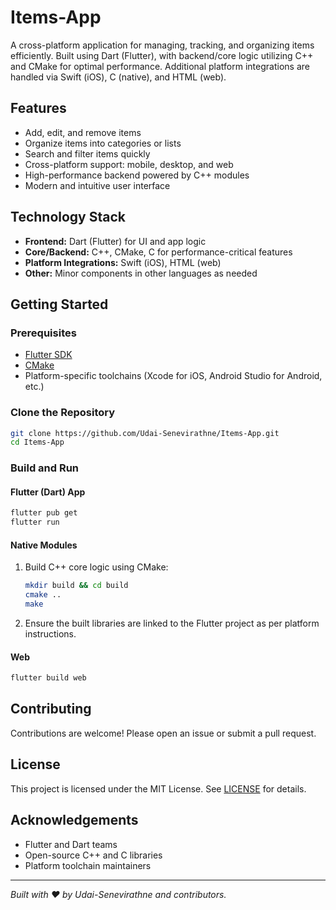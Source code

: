 # Items-App

A cross-platform application for managing, tracking, and organizing items efficiently. Built using Dart (Flutter), with backend/core logic utilizing C++ and CMake for optimal performance. Additional platform integrations are handled via Swift (iOS), C (native), and HTML (web).

## Features

- Add, edit, and remove items
- Organize items into categories or lists
- Search and filter items quickly
- Cross-platform support: mobile, desktop, and web
- High-performance backend powered by C++ modules
- Modern and intuitive user interface

## Technology Stack

- **Frontend:** Dart (Flutter) for UI and app logic
- **Core/Backend:** C++, CMake, C for performance-critical features
- **Platform Integrations:** Swift (iOS), HTML (web)
- **Other:** Minor components in other languages as needed

## Getting Started

### Prerequisites

- [Flutter SDK](https://flutter.dev/docs/get-started/install)
- [CMake](https://cmake.org/download/)
- Platform-specific toolchains (Xcode for iOS, Android Studio for Android, etc.)

### Clone the Repository

```bash
git clone https://github.com/Udai-Senevirathne/Items-App.git
cd Items-App
```

### Build and Run

#### Flutter (Dart) App

```bash
flutter pub get
flutter run
```

#### Native Modules

1. Build C++ core logic using CMake:
   ```bash
   mkdir build && cd build
   cmake ..
   make
   ```
2. Ensure the built libraries are linked to the Flutter project as per platform instructions.

#### Web

```bash
flutter build web
```

## Contributing

Contributions are welcome! Please open an issue or submit a pull request.

## License

This project is licensed under the MIT License. See [LICENSE](LICENSE) for details.

## Acknowledgements

- Flutter and Dart teams
- Open-source C++ and C libraries
- Platform toolchain maintainers

---

*Built with ❤️ by Udai-Senevirathne and contributors.*
